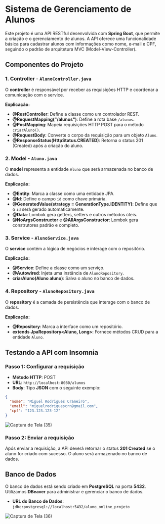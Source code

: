
# Sistema de Gerenciamento de Alunos

Este projeto é uma API RESTful desenvolvida com **Spring Boot**, que permite a criação e o gerenciamento de alunos. A API oferece uma funcionalidade básica para cadastrar alunos com informações como nome, e-mail e CPF, seguindo o padrão de arquitetura MVC (Model-View-Controller).

## Componentes do Projeto

### 1. Controller - `AlunoController.java`

O **controller** é responsável por receber as requisições HTTP e coordenar a comunicação com o service.

**Explicação:**

- **@RestController**: Define a classe como um controlador REST.
- **@RequestMapping("/alunos")**: Define a rota base `/alunos`.
- **@PostMapping**: Mapeia requisições HTTP POST para o método `criarAluno()`.
- **@RequestBody**: Converte o corpo da requisição para um objeto `Aluno`.
- **@ResponseStatus(HttpStatus.CREATED)**: Retorna o status 201 (Created) após a criação do aluno.

### 2. Model - `Aluno.java`

O **model** representa a entidade `Aluno` que será armazenada no banco de dados.

**Explicação:**

- **@Entity**: Marca a classe como uma entidade JPA.
- **@Id**: Define o campo `id` como chave primária.
- **@GeneratedValue(strategy = GenerationType.IDENTITY)**: Define que o `id` será gerado automaticamente.
- **@Data**: Lombok gera getters, setters e outros métodos úteis.
- **@NoArgsConstructor** e **@AllArgsConstructor**: Lombok gera construtores padrão e completo.

### 3. Service - `AlunoService.java`

O **service** contém a lógica de negócios e interage com o repositório.


**Explicação:**

- **@Service**: Define a classe como um serviço.
- **@Autowired**: Injeta uma instância de `AlunoRepository`.
- **criarAluno(Aluno aluno)**: Salva o aluno no banco de dados.

### 4. Repository - `AlunoRepository.java`

O **repository** é a camada de persistência que interage com o banco de dados.

**Explicação:**

- **@Repository**: Marca a interface como um repositório.
- **extends JpaRepository<Aluno, Long>**: Fornece métodos CRUD para a entidade `Aluno`.

## Testando a API com Insomnia

### Passo 1: Configurar a requisição

- **Método HTTP**: POST
- **URL**: `http://localhost:8080/alunos`
- **Body**: Tipo **JSON** com o seguinte exemplo:

```json
{
  "nome": "Miguel Rodrigues Craneiro",
  "email": "miguelrodriguescrn@gmail.com",
  "cpf": "123.123.123-12"
}
```

![Captura de Tela (35)](https://github.com/user-attachments/assets/a2f459a1-6274-4455-ab0c-a75717ce57c1)

### Passo 2: Enviar a requisição

Após enviar a requisição, a API deverá retornar o status **201 Created** se o aluno for criado com sucesso. O aluno será armazenado no banco de dados.

## Banco de Dados

O banco de dados está sendo criado em **PostgreSQL** na porta **5432**. Utilizamos **DBeaver** para administrar e gerenciar o banco de dados.

- **URL do Banco de Dados**: `jdbc:postgresql://localhost:5432/aluno_online_projeto`

![Captura de Tela (36)](https://github.com/user-attachments/assets/8f6c6fd4-9d42-4d3a-9c99-bd5cf9445edd)
